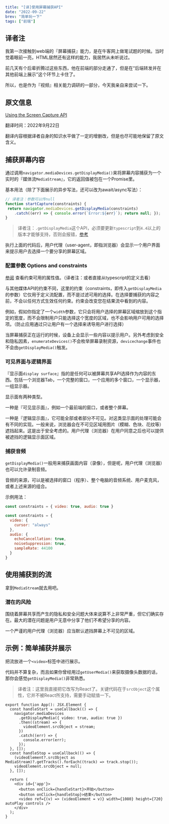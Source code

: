 ```yaml lw-blog-meta
title: "[译]使用屏幕捕获API"
date: "2022-09-22"
brev: "简单玩一下"
tags: ["前端"]
```

## 译者注

我第一次接触到web端的『屏幕捕获』能力，是在牛客网上做笔试题的时候。当时觉着眼前一亮，HTML居然还有这样的能力，我居然从未听说过。

前几天有个后辈折腾过这些东西，他在前端的部分走通了，但是在“后端转发并在其他前端上展示”这个环节上卡住了。

所以，也是作为『视频』相关能力调研的一部分，今天我亲自来尝试一下。

## 原文信息

[Using the Screen Capture API](https://developer.mozilla.org/en-US/docs/Web/API/Screen_Capture_API/Using_Screen_Capture)

翻译时间：2022年9月22日

翻译内容根据译者自身的知识水平做了一定的增删改，但是也尽可能地保留了原文含义。

## 捕获屏幕内容

通过调用`navigator.mediaDevices.getDisplayMedia()`来将屏幕内容捕获为一个实时的『媒体流`MediaStream`』，它的返回值被包在一个Promise里。

基本用法（除了下面展示的异步写法，还可以改为await/async写法）：

```js
// 译者注：参数可以传null
function startCapture(constraints) {
 return navigator.mediaDevices.getDisplayMedia(constraints)
    .catch((err) => { console.error(`Error:${err}`); return null; });
}
```

> 译者注：`.getDisplayMedia`这个API，必须要更新`typescript`到`4.4`以上的版本才能够支持，否则会报错，[参考](https://stackoverflow.com/questions/65123841/getting-property-getdisplaymedia-does-not-exist-on-type-mediadevices-in-an)

执行上面的代码后，用户代理（user-agent，即指浏览器）会显示一个用户界面来提示用户去选择一个要分享的屏幕区域。

### 配置参数 Options and constraints

[参阅](https://developer.mozilla.org/en-US/docs/Web/API/MediaTrackConstraints#properties_of_shared_screen_tracks) 查看约束可用的属性值。（译者注：或者直接从typescript的定义去看）

与其他媒体API的约束不同，这里的约束（constraints，即传入`getDisplayMedia`的参数）它仅用于定义流配置，而不是过滤可用的选择。在选择要捕获的内容之前，不会以任何方式生效任何约束。约束会改变您在结果流中看到的内容。

例如，假如你指定了一个`width`参数，它只会将用户选择的屏幕区域缩放到这个指定的宽度，而不会限制用户只能选择这个宽度的区域，也不会影响用户可用的选择项。（防止应用通过只让用户有一个选择来诱导用户进行选择）

当屏幕捕获正在运行的时候，设备上会显示一些内容以提示用户。另外考虑到安全和隐私因素，`enumerateDevices()`不会枚举屏幕录制资源，`devicechange`事件也不会由`getDisplayMedia()`触发。

### 可见界面与逻辑界面

『显示面`display surface`』指的是任何可以被屏幕共享API选择作为内容的东西。包括一个浏览器Tab，一个完整的窗口，一个应用的多个窗口，一个显示器，一组显示器。

显示面有两种类型。

一种是『可见显示面』，例如一个最前端的窗口，或者整个屏幕。

一种是『逻辑显示面』，它可能全部或者部分不可见。对这类显示面的处理可能会有不同的实现。一般来说，浏览器会在不可见区域用图片（模糊、色块、花纹等）遮挡起来。这是出于安全考虑的。用户代理（浏览器）在用户同意之后也可以提供被遮挡的逻辑显示面区域。

### 捕获音频

`getDisplayMedia()`一般用来捕获画面内容（录像），但是呢，用户代理（浏览器）也可以允许录制音频。

音频的来源，可以是被选择的窗口（程序）、整个电脑的音频系统、用户麦克风，或者上述来源的组合。

示例用法：

```js
const constraints = { video: true, audio: true }
```
```js
const constraints = {
  video: {
    cursor: "always"
  },
  audio: {
    echoCancellation: true,
    noiseSuppression: true,
    sampleRate: 44100
  }
}
```

## 使用捕获到的流

拿到`MediaStream`就去用吧。

### 潜在的风险

围绕着屏幕共享而产生的隐私和安全问题大体来说算不上非常严重，但它们确实存在。最大的潜在问题是用户无意中分享了他们不希望分享的内容。

一个严谨的用户代理（浏览器）应当默认遮挡屏幕上不可见的区域。

## 示例：简单捕获并展示

把流放进一个`<video>`标签中进行展示。

代码并不算复杂，而且如果你曾经用过`getUserMedia()`来获取摄像头数据的话，那你会感觉`getDisplayMedia()`非常熟悉。

> 译者注：这里我直接把它改写为React了。关键代码在于`srcObject`这个属性，它并不被React所支持，需要手动赋值一下。

```tsx
export function App(): JSX.Element {
  const handleStart = useCallback(() => {
    navigator.mediaDevices
      .getDisplayMedia({ video: true, audio: true })
      .then((stream) => {
        videoElement.srcObject = stream;
      })
      .catch((err) => {
        console.error(err);
      });
  }, []);
  const handleStop = useCallback(() => {
    (videoElement?.srcObject as MediaStream)?.getTracks().forEach((track) => track.stop());
    videoElement.srcObject = null;
  }, []);

  return (
    <div id={'app'}>
      <button onClick={handleStart}>开始</button>
      <button onClick={handleStop}>结束</button>
      <video ref={(v) => (videoElement = v)} width={1080} height={720} autoPlay controls />
    </div>
  );
}
```
